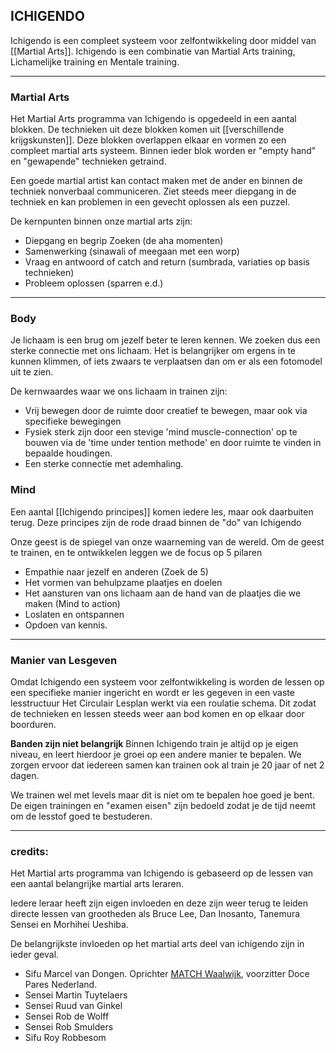 ## ICHIGENDO
Ichigendo is een compleet systeem voor zelfontwikkeling door middel van [[Martial Arts]].
Ichigendo is een combinatie van Martial Arts training, Lichamelijke training en Mentale training.

----

### Martial Arts
Het Martial Arts programma van Ichigendo is opgedeeld in een aantal blokken. De technieken uit deze blokken komen uit [[verschillende krijgskunsten]]. Deze blokken overlappen elkaar en vormen zo een compleet martial arts systeem. 
Binnen ieder blok worden er "empty hand" en "gewapende" technieken getraind. 

Een goede martial artist kan contact maken met de ander en binnen de techniek nonverbaal communiceren. Ziet steeds meer diepgang in de techniek en kan problemen in een gevecht oplossen als een puzzel. 

De kernpunten binnen onze martial arts zijn:
- Diepgang  en begrip Zoeken (de aha momenten)
- Samenwerking (sinawali of meegaan met een worp)
- Vraag en antwoord of catch and return (sumbrada, variaties op basis technieken)
- Probleem oplossen (sparren e.d.)

----
### Body
Je lichaam is een brug om jezelf beter te leren kennen. We zoeken dus een sterke connectie met ons lichaam. Het is belangrijker om ergens in te kunnen klimmen, of iets zwaars te verplaatsen dan om er als een fotomodel uit te zien.

De kernwaardes waar we ons lichaam in trainen zijn:
- Vrij bewegen door de ruimte door creatief te bewegen, maar ook via specifieke bewegingen 
- Fysiek sterk zijn door een stevige 'mind muscle-connection' op te bouwen via de 'time under tention methode' en door ruimte te vinden in bepaalde houdingen.
- Een sterke connectie met ademhaling.


### Mind
Een aantal [[Ichigendo principes]] komen iedere les, maar ook daarbuiten terug. 
Deze principes zijn de rode draad binnen de "do" van Ichigendo

Onze geest is de spiegel van onze waarneming van de wereld. Om de geest te trainen, en te ontwikkelen leggen we de focus op 5 pilaren
- Empathie naar jezelf en anderen  (Zoek de 5)
- Het vormen van behulpzame plaatjes en doelen
- Het aansturen van ons lichaam aan de hand van de plaatjes die we maken (Mind to action)
- Loslaten en ontspannen
- Opdoen van kennis. 

----

### Manier van Lesgeven
Omdat Ichigendo een systeem voor zelfontwikkeling is worden de lessen op een specifieke manier ingericht en wordt er les gegeven in een vaste lesstructuur
Het Circulair Lesplan werkt via een roulatie schema. Dit zodat de technieken en lessen steeds weer aan bod komen en op elkaar door boorduren.

**Banden zijn niet belangrijk**
Binnen Ichigendo train je altijd op je eigen niveau, en leert hierdoor je groei op een andere manier te bepalen. We zorgen ervoor dat iedereen samen kan trainen ook al train je 20 jaar of net 2 dagen. 

We trainen wel met levels maar dit is niet om te bepalen hoe goed je bent. 
De eigen trainingen en "examen eisen" zijn bedoeld zodat je de tijd neemt om de lesstof goed te bestuderen. 

-----
### credits:

Het Martial arts programma van Ichigendo is gebaseerd op de lessen van een aantal belangrijke martial arts leraren.

Iedere leraar heeft zijn eigen invloeden en deze zijn weer terug te leiden directe lessen van grootheden als Bruce Lee, Dan Inosanto, Tanemura Sensei en Morhihei Ueshiba.

De belangrijkste invloeden op het martial arts deel van ichigendo zijn in ieder geval.

-   Sifu Marcel van Dongen. Oprichter [MATCH Waalwijk](http://www.match-waalwijk.nl/), voorzitter Doce Pares Nederland.
-   Sensei Martin Tuytelaers
-   Sensei Ruud van Ginkel
-   Sensei Rob de Wolff
-   Sensei Rob Smulders
-   Sifu Roy Robbesom